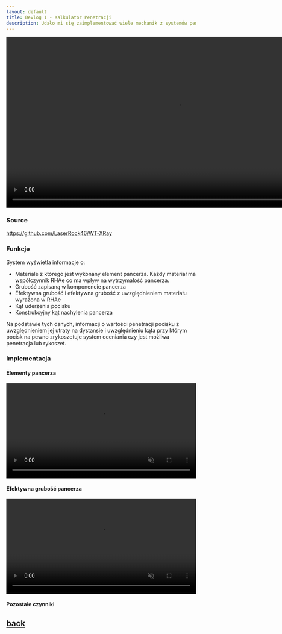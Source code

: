 ```yaml
---
layout: default
title: Devlog 1 - Kalkulator Penetracji
description: Udało mi się zaimplementować wiele mechanik z systemów penetracji War Thunder
---
```



<video width="180%" title="" loop="" autoplay="" playsinline="" muted="true">
<source src="https://v.redd.it/ukg883sa4ni81/DASH_720.mp4" type="video/mp4">
</video>

### Source

https://github.com/LaserRock46/WT-XRay

### Funkcje

System wyświetla informacje o:

* Materiale z którego jest wykonany element pancerza. Każdy materiał ma współczynnik RHAe co ma wpływ na wytrzymałość pancerza.
* Grubość zapisaną w komponencie pancerza
* Efektywna grubość i efektywna grubość z uwzględnieniem materiału wyrażona w RHAe
* Kąt uderzenia pocisku
* Konstrukcyjny kąt nachylenia pancerza

Na podstawie tych danych, informacji o wartości penetracji pocisku z uwzględnieniem jej utraty na dystansie i uwzględnieniu kąta przy którym pocisk na pewno zrykoszetuje system oceniania czy jest możliwa penetracja lub rykoszet.

### Implementacja

#### Elementy pancerza

<video width="100%" title="" loop="" autoplay="" playsinline="" muted="true">
<source src="https://v.redd.it/ukg883sa4ni81/DASH_720.mp4" type="video/mp4">
</video>



#### Efektywna grubość pancerza

<video width="100%" title="" loop="" autoplay="" playsinline="" muted="true">
<source src="https://v.redd.it/ukg883sa4ni81/DASH_720.mp4" type="video/mp4">
</video>


#### Pozostałe czynniki



## [back](./)

